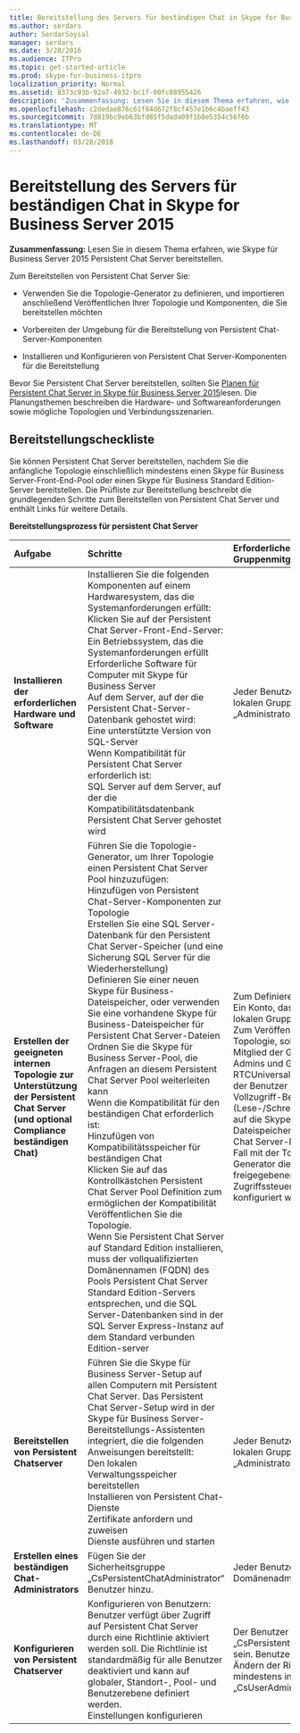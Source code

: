 ```yaml
---
title: Bereitstellung des Servers für beständigen Chat in Skype for Business Server 2015
ms.author: serdars
author: SerdarSoysal
manager: serdars
ms.date: 3/28/2016
ms.audience: ITPro
ms.topic: get-started-article
ms.prod: skype-for-business-itpro
localization_priority: Normal
ms.assetid: 8373c93b-92a7-4932-bc1f-00fc08955426
description: 'Zusammenfassung: Lesen Sie in diesem Thema erfahren, wie Skype für Business Server 2015 Persistent Chat Server bereitstellen.'
ms.openlocfilehash: c2dedae876c61f84d672f8cf457e1b6c4baeff43
ms.sourcegitcommit: 7d819bc9eb63bfd85f5dada09f1b8e5354c56f6b
ms.translationtype: MT
ms.contentlocale: de-DE
ms.lasthandoff: 03/28/2018
---
```

# <a name="deploy-persistent-chat-server-in-skype-for-business-server-2015"></a>Bereitstellung des Servers für beständigen Chat in Skype for Business Server 2015
 
**Zusammenfassung:** Lesen Sie in diesem Thema erfahren, wie Skype für Business Server 2015 Persistent Chat Server bereitstellen.
  
Zum Bereitstellen von Persistent Chat Server Sie: 
  
- Verwenden Sie die Topologie-Generator zu definieren, und importieren anschließend Veröffentlichen Ihrer Topologie und Komponenten, die Sie bereitstellen möchten
    
- Vorbereiten der Umgebung für die Bereitstellung von Persistent Chat-Server-Komponenten
    
- Installieren und Konfigurieren von Persistent Chat Server-Komponenten für die Bereitstellung
    
Bevor Sie Persistent Chat Server bereitstellen, sollten Sie [Planen für Persistent Chat Server in Skype für Business Server 2015](../../plan-your-deployment/persistent-chat-server/persistent-chat-server.md)lesen. Die Planungsthemen beschreiben die Hardware- und Softwareanforderungen sowie mögliche Topologien und Verbindungsszenarien. 
  
## <a name="deployment-checklist"></a>Bereitstellungscheckliste

Sie können Persistent Chat Server bereitstellen, nachdem Sie die anfängliche Topologie einschließlich mindestens einen Skype für Business Server-Front-End-Pool oder einen Skype für Business Standard Edition-Server bereitstellen. Die Prüfliste zur Bereitstellung beschreibt die grundlegenden Schritte zum Bereitstellen von Persistent Chat Server und enthält Links für weitere Details.
  
**Bereitstellungsprozess für persistent Chat Server**

|**Aufgabe**|**Schritte**|**Erforderlichen Rollen und Gruppenmitgliedschaften**|**Verwandte Themen**|
|:-----|:-----|:-----|:-----|
|**Installieren der erforderlichen Hardware und Software** <br/> | Installieren Sie die folgenden Komponenten auf einem Hardwaresystem, das die Systemanforderungen erfüllt: <br/>  Klicken Sie auf der Persistent Chat Server-Front-End-Server: <br/>  Ein Betriebssystem, das die Systemanforderungen erfüllt <br/>  Erforderliche Software für Computer mit Skype für Business Server <br/>  Auf dem Server, auf der die Persistent Chat-Server-Datenbank gehostet wird: <br/>  Eine unterstützte Version von SQL-Server <br/>  Wenn Kompatibilität für Persistent Chat Server erforderlich ist: <br/>  SQL Server auf dem Server, auf der die Kompatibilitätsdatenbank Persistent Chat Server gehostet wird <br/> |Jeder Benutzer, der Mitglied der lokalen Gruppe „Administratoren“ ist.  <br/> |[Serveranforderungen für Skype für Business Server 2015](../../plan-your-deployment/requirements-for-your-environment/server-requirements.md) <br/> [Umgebungsanforderungen für Skype für Business Server 2015](../../plan-your-deployment/requirements-for-your-environment/environmental-requirements.md) <br/> [Hardware und Software-Anforderungen für Persistent Chat Server in Skype für Business Server 2015](../../plan-your-deployment/persistent-chat-server/hardware-and-software-requirements.md) <br/> |
|**Erstellen der geeigneten internen Topologie zur Unterstützung der Persistent Chat Server (und optional Compliance beständigen Chat)** <br/> | Führen Sie die Topologie-Generator, um Ihrer Topologie einen Persistent Chat Server Pool hinzuzufügen: <br/>  Hinzufügen von Persistent Chat-Server-Komponenten zur Topologie <br/>  Erstellen Sie eine SQL Server-Datenbank für den Persistent Chat Server-Speicher (und eine Sicherung SQL Server für die Wiederherstellung) <br/>  Definieren Sie einer neuen Skype für Business-Dateispeicher, oder verwenden Sie eine vorhandene Skype für Business-Dateispeicher für Persistent Chat Server-Dateien <br/>  Ordnen Sie die Skype für Business Server-Pool, die Anfragen an diesem Persistent Chat Server Pool weiterleiten kann <br/>  Wenn die Kompatibilität für den beständigen Chat erforderlich ist: <br/>  Hinzufügen von Kompatibilitätsspeicher für beständigen Chat <br/>  Klicken Sie auf das Kontrollkästchen Persistent Chat Server Pool Definition zum ermöglichen der Kompatibilität <br/>  Veröffentlichen Sie die Topologie. <br/>  Wenn Sie Persistent Chat Server auf Standard Edition installieren, muss der vollqualifizierten Domänennamen (FQDN) des Pools Persistent Chat Server Standard Edition-Servers entsprechen, und die SQL Server-Datenbanken sind in der SQL Server Express-Instanz auf dem Standard verbunden Edition-server <br/> |Zum Definieren einer Topologie. Ein Konto, das Mitglieder der lokalen Gruppe „Benutzer“ ist.  <br/> Zum Veröffentlichen der Topologie, sollte ein Konto, das Mitglied der Gruppe Domänen-Admins und Gruppe RTCUniversalServerAdmins und der Benutzer ist auch Vollzugriff-Berechtigungen (Lese-/Schreibzugriff/ändern) auf die Skype für Business-Dateispeicher für Persistent Chat Server-Dateien (in diesem Fall mit der Topologie-Generator die erforderlichen freigegebenen Zugriffssteuerungslisten konfiguriert werden kann).  <br/> |[Erstellen Sie und veröffentlichen Sie die neue Topologie in Skype für Business Server 2015](../../deploy/install/create-and-publish-new-topology.md) <br/> [Hinzufügen von Persistent Chat Server zu Ihrer Skype für Business Server 2015 Topologie](add-persistent-chat-server.md) <br/> |
|**Bereitstellen von Persistent Chatserver** <br/> | Führen Sie die Skype für Business Server-Setup auf allen Computern mit Persistent Chat Server. Das Persistent Chat Server-Setup wird in der Skype für Business Server-Bereitstellungs-Assistenten integriert, die die folgenden Anweisungen bereitstellt: <br/>  Den lokalen Verwaltungsspeicher bereitstellen <br/>  Installieren von Persistent Chat-Dienste <br/>  Zertifikate anfordern und zuweisen <br/>  Dienste ausführen und starten <br/> |Jeder Benutzer, der Mitglied der lokalen Gruppe „Administratoren“ ist.  <br/> |[Bereitstellen von Persistent Chatserver in Skype für Business Server 2015](deploy-persistent-chat-server.md) <br/> |
|**Erstellen eines beständigen Chat-Administrators** <br/> |Fügen Sie der Sicherheitsgruppe „CsPersistentChatAdministrator“ Benutzer hinzu.  <br/> |Jeder Benutzer, der Mitglied der Domänenadministratoren ist.  <br/> |[Erstellen eines Persistent Chat Administrator in Skype für Business Server 2015](create-a-persistent-chat-administrator.md) <br/> |
|**Konfigurieren von Persistent Chatserver** <br/> | Konfigurieren von Benutzern: <br/>  Benutzer verfügt über Zugriff auf Persistent Chat Server durch eine Richtlinie aktiviert werden soll. Die Richtlinie ist standardmäßig für alle Benutzer deaktiviert und kann auf globaler, Standort-, Pool- und Benutzerebene definiert werden. <br/>  Einstellungen konfigurieren <br/> |Der Benutzer muss Mitglied von „CsPersistentChatAdministrator“ sein. Benutzer müssen sich zum Ändern der Richtlinie mindestens in „CsUserAdministrator“ befinden.  <br/> |[Verwalten von Persistent Chatserver in Skype für Business Server 2015](../../manage/persistent-chat/persistent-chat.md) <br/> |
   

